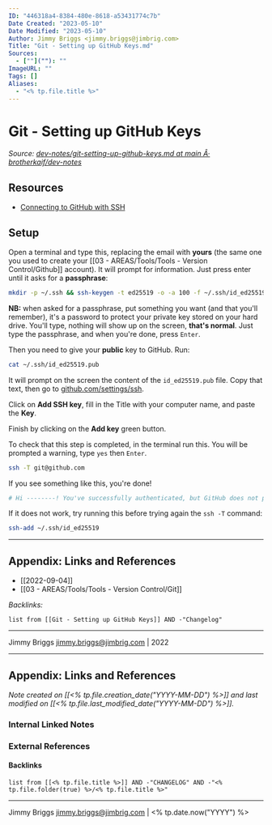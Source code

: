 ```yaml
---
ID: "446318a4-8384-480e-8618-a53431774c7b"
Date Created: "2023-05-10"
Date Modified: "2023-05-10"
Author: Jimmy Briggs <jimmy.briggs@jimbrig.com>
Title: "Git - Setting up GitHub Keys.md"
Sources: 
  - [""](""): ""
ImageURL: ""
Tags: []
Aliases:
  - "<% tp.file.title %>"
---
```



# Git - Setting up GitHub Keys

*Source: [dev-notes/git-setting-up-github-keys.md at main Â· brotherkaif/dev-notes](https://github.com/brotherkaif/dev-notes/blob/main/git/git-setting-up-github-keys.md)*

## Resources

- [Connecting to GitHub with SSH](https://docs.github.com/en/authentication/connecting-to-github-with-ssh)

## Setup

Open a terminal and type this, replacing the email with **yours** (the same one you used to create your [[03 - AREAS/Tools/Tools - Version Control/Github]] account). It will prompt for information. Just press enter until it asks for a **passphrase**:

```bash
mkdir -p ~/.ssh && ssh-keygen -t ed25519 -o -a 100 -f ~/.ssh/id_ed25519 -C "TYPE_YOUR_EMAIL@HERE.com"
```

**NB:** when asked for a passphrase, put something you want (and that you'll remember), it's a password to protect your private key stored on your hard drive. You'll type, nothing will show up on the screen, **that's normal**. Just type the passphrase, and when you're done, press `Enter`.

Then you need to give your **public** key to GitHub. Run:

```bash
cat ~/.ssh/id_ed25519.pub
```

It will prompt on the screen the content of the `id_ed25519.pub` file. Copy that text, then go to [github.com/settings/ssh](https://github.com/settings/ssh). 

Click on **Add SSH key**, fill in the Title with your computer name, and paste the **Key**.

Finish by clicking on the **Add key** green button.

To check that this step is completed, in the terminal run this. You will be prompted a warning, type `yes` then `Enter`.

```bash
ssh -T git@github.com
```

If you see something like this, you're done!

```bash
# Hi --------! You've successfully authenticated, but GitHub does not provide shell access
```

If it does not work, try running this before trying again the `ssh -T` command:

```bash
ssh-add ~/.ssh/id_ed25519
```

***

## Appendix: Links and References

- [[2022-09-04]]
- [[03 - AREAS/Tools/Tools - Version Control/Git]]

*Backlinks:*

```dataview
list from [[Git - Setting up GitHub Keys]] AND -"Changelog"
```

***

Jimmy Briggs <jimmy.briggs@jimbrig.com> | 2022


***

## Appendix: Links and References

*Note created on [[<% tp.file.creation_date("YYYY-MM-DD") %>]] and last modified on [[<% tp.file.last_modified_date("YYYY-MM-DD") %>]].*

### Internal Linked Notes

### External References

#### Backlinks

```dataview
list from [[<% tp.file.title %>]] AND -"CHANGELOG" AND -"<% tp.file.folder(true) %>/<% tp.file.title %>"
```


***

Jimmy Briggs <jimmy.briggs@jimbrig.com> | <% tp.date.now("YYYY") %>